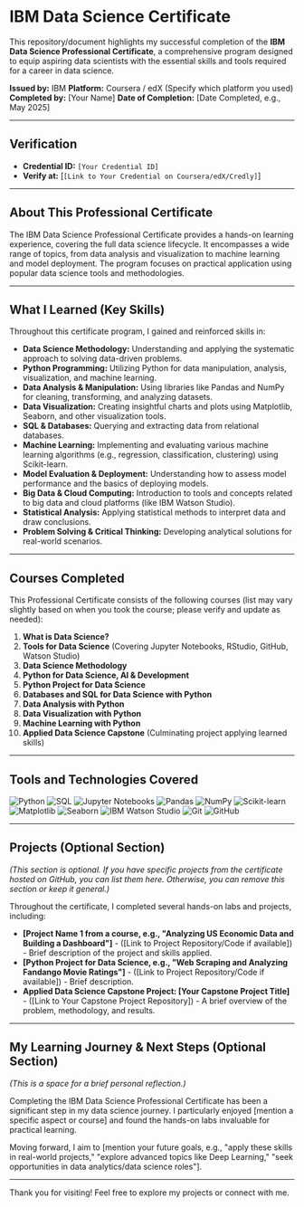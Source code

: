 # IBM Data Science Certificate

<p align="center">
  </p>

This repository/document highlights my successful completion of the **IBM Data Science Professional Certificate**, a comprehensive program designed to equip aspiring data scientists with the essential skills and tools required for a career in data science.

**Issued by:** IBM
**Platform:** Coursera / edX (Specify which platform you used)
**Completed by:** [Your Name]
**Date of Completion:** [Date Completed, e.g., May 2025]

---

## Verification

* **Credential ID:** `[Your Credential ID]`
* **Verify at:** [`[Link to Your Credential on Coursera/edX/Credly]`]

---

## About This Professional Certificate

The IBM Data Science Professional Certificate provides a hands-on learning experience, covering the full data science lifecycle. It encompasses a wide range of topics, from data analysis and visualization to machine learning and model deployment. The program focuses on practical application using popular data science tools and methodologies.

---

## What I Learned (Key Skills)

Throughout this certificate program, I gained and reinforced skills in:

* **Data Science Methodology:** Understanding and applying the systematic approach to solving data-driven problems.
* **Python Programming:** Utilizing Python for data manipulation, analysis, visualization, and machine learning.
* **Data Analysis & Manipulation:** Using libraries like Pandas and NumPy for cleaning, transforming, and analyzing datasets.
* **Data Visualization:** Creating insightful charts and plots using Matplotlib, Seaborn, and other visualization tools.
* **SQL & Databases:** Querying and extracting data from relational databases.
* **Machine Learning:** Implementing and evaluating various machine learning algorithms (e.g., regression, classification, clustering) using Scikit-learn.
* **Model Evaluation & Deployment:** Understanding how to assess model performance and the basics of deploying models.
* **Big Data & Cloud Computing:** Introduction to tools and concepts related to big data and cloud platforms (like IBM Watson Studio).
* **Statistical Analysis:** Applying statistical methods to interpret data and draw conclusions.
* **Problem Solving & Critical Thinking:** Developing analytical solutions for real-world scenarios.

---

## Courses Completed

This Professional Certificate consists of the following courses (list may vary slightly based on when you took the course; please verify and update as needed):

1.  **What is Data Science?**
2.  **Tools for Data Science** (Covering Jupyter Notebooks, RStudio, GitHub, Watson Studio)
3.  **Data Science Methodology**
4.  **Python for Data Science, AI & Development**
5.  **Python Project for Data Science**
6.  **Databases and SQL for Data Science with Python**
7.  **Data Analysis with Python**
8.  **Data Visualization with Python**
9.  **Machine Learning with Python**
10. **Applied Data Science Capstone** (Culminating project applying learned skills)

---

## Tools and Technologies Covered

<p align="left">
  <img src="https://img.shields.io/badge/Python-3776AB?style=for-the-badge&logo=python&logoColor=white" alt="Python"/>
  <img src="https://img.shields.io/badge/SQL-00758F?style=for-the-badge&logo=sql&logoColor=white" alt="SQL"/>
  <img src="https://img.shields.io/badge/Jupyter-F37626?style=for-the-badge&logo=Jupyter&logoColor=white" alt="Jupyter Notebooks"/>
  <img src="https://img.shields.io/badge/pandas-150458?style=for-the-badge&logo=pandas&logoColor=white" alt="Pandas"/>
  <img src="https://img.shields.io/badge/NumPy-013243?style=for-the-badge&logo=numpy&logoColor=white" alt="NumPy"/>
  <img src="https://img.shields.io/badge/scikit--learn-F7931E?style=for-the-badge&logo=scikit-learn&logoColor=white" alt="Scikit-learn"/>
  <img src="https://img.shields.io/badge/Matplotlib-11557c?style=for-the-badge&logo=Matplotlib&logoColor=white" alt="Matplotlib"/>
  <img src="https://img.shields.io/badge/Seaborn-1f77b4?style=for-the-badge&logo=seaborn&logoColor=white" alt="Seaborn"/>
  <img src="https://img.shields.io/badge/IBM%20Watson%20Studio-0062FF?style=for-the-badge&logo=ibm&logoColor=white" alt="IBM Watson Studio"/>
  <img src="https://img.shields.io/badge/Git-F05032?style=for-the-badge&logo=git&logoColor=white" alt="Git"/>
  <img src="https://img.shields.io/badge/GitHub-181717?style=for-the-badge&logo=github&logoColor=white" alt="GitHub"/>
  </p>

---

## Projects (Optional Section)

*(This section is optional. If you have specific projects from the certificate hosted on GitHub, you can list them here. Otherwise, you can remove this section or keep it general.)*

Throughout the certificate, I completed several hands-on labs and projects, including:

* **[Project Name 1 from a course, e.g., "Analyzing US Economic Data and Building a Dashboard"]** - ([Link to Project Repository/Code if available]) - Brief description of the project and skills applied.
* **[Python Project for Data Science, e.g., "Web Scraping and Analyzing Fandango Movie Ratings"]** - ([Link to Project Repository/Code if available]) - Brief description.
* **Applied Data Science Capstone Project: [Your Capstone Project Title]** - ([Link to Your Capstone Project Repository]) - A brief overview of the problem, methodology, and results.

---

## My Learning Journey & Next Steps (Optional Section)

*(This is a space for a brief personal reflection.)*

Completing the IBM Data Science Professional Certificate has been a significant step in my data science journey. I particularly enjoyed [mention a specific aspect or course] and found the hands-on labs invaluable for practical learning.

Moving forward, I aim to [mention your future goals, e.g., "apply these skills in real-world projects," "explore advanced topics like Deep Learning," "seek opportunities in data analytics/data science roles"].

---

Thank you for visiting! Feel free to explore my projects or connect with me.
